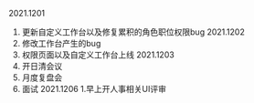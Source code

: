 2021.1201
1. 更新自定义工作台以及修复累积的角色职位权限bug
2021.1202
1. 修改工作台产生的bug
2. 权限页面以及自定义工作台上线
2021.1203
1. 开日清会议
2. 月度复盘会
3. 面试
2021.1206
1.早上开人事相关UI评审
